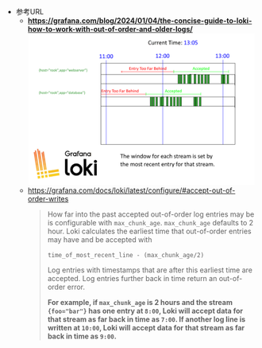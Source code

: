 - 参考URL
  - **https://grafana.com/blog/2024/01/04/the-concise-guide-to-loki-how-to-work-with-out-of-order-and-older-logs/**  
    ![alt text](image.png)
  - https://grafana.com/docs/loki/latest/configure/#accept-out-of-order-writes  
    > How far into the past accepted out-of-order log entries may be is configurable with `max_chunk_age`. `max_chunk_age` defaults to 2 hour. Loki calculates the earliest time that out-of-order entries may have and be accepted with  
    > ```shell
    > time_of_most_recent_line - (max_chunk_age/2)
    > ```
    > Log entries with timestamps that are after this earliest time are accepted. Log entries further back in time return an out-of-order error.
    >
    > **For example, if `max_chunk_age` is 2 hours and the stream `{foo="bar"}` has one entry at `8:00`, Loki will accept data for that stream as far back in time as `7:00`. If another log line is written at `10:00`, Loki will accept data for that stream as far back in time as `9:00`.**